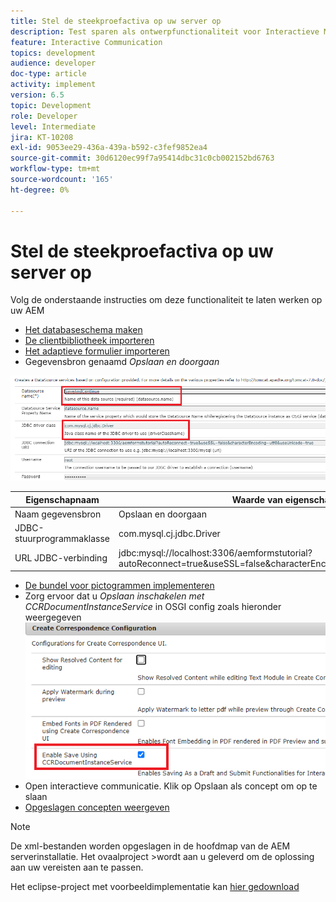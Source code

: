 ```yaml
---
title: Stel de steekproefactiva op uw server op
description: Test sparen als ontwerpfunctionaliteit voor Interactieve Mededelingen
feature: Interactive Communication
topics: development
audience: developer
doc-type: article
activity: implement
version: 6.5
topic: Development
role: Developer
level: Intermediate
jira: KT-10208
exl-id: 9053ee29-436a-439a-b592-c3fef9852ea4
source-git-commit: 30d6120ec99f7a95414dbc31c0cb002152bd6763
workflow-type: tm+mt
source-wordcount: '165'
ht-degree: 0%

---
```


# Stel de steekproefactiva op uw server op

Volg de onderstaande instructies om deze functionaliteit te laten werken op uw AEM

* [Het databaseschema maken](assets/icdrafts.sql)
* [De clientbibliotheek importeren](assets/icdrafts.zip)
* [Het adaptieve formulier importeren](assets/SavedDraftsAdaptiveForm.zip)
* Gegevensbron genaamd _Opslaan en doorgaan_

![Gegevensbron maken](assets/data-source.png)

| Eigenschapnaam | Waarde van eigenschap |
|---|---|
| Naam gegevensbron | Opslaan en doorgaan |
| JDBC-stuurprogrammaklasse | com.mysql.cj.jdbc.Driver |
| URL JDBC-verbinding | jdbc:mysql://localhost:3306/aemformstutorial?autoReconnect=true&amp;useSSL=false&amp;characterEncoding=utf8&amp;useUnicode=true |

* [De bundel voor pictogrammen implementeren](assets/icdrafts.icdrafts.core-1.0-SNAPSHOT.jar)
* Zorg ervoor dat u _Opslaan inschakelen met CCRDocumentInstanceService_ in OSGI config zoals hieronder weergegeven
  ![Concepten inschakelen](assets/enable-drafts.png)
* Open interactieve communicatie. Klik op Opslaan als concept om op te slaan
* [Opgeslagen concepten weergeven](http://localhost:4502/content/dam/formsanddocuments/saveddrafts/jcr:content?wcmmode=disabled)

>[!NOTE]
>De xml-bestanden worden opgeslagen in de hoofdmap van de AEM serverinstallatie. Het ovaalproject >wordt aan u geleverd om de oplossing aan uw vereisten aan te passen.

Het eclipse-project met voorbeeldimplementatie kan [hier gedownload](assets/icdrafts-eclipse-project.zip)
